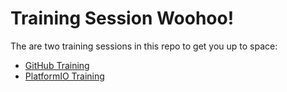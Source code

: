 # Training Session Woohoo!

The are two training sessions in this repo to get you up to space:

- [GitHub Training](/github-demo)
- [PlatformIO Training](/platformio-demo)